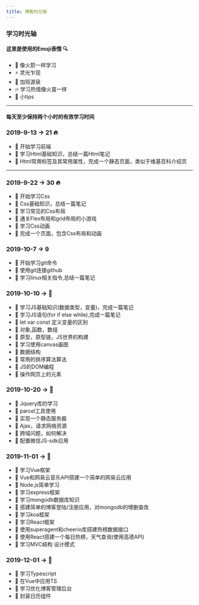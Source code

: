 ```yaml
---
title: 博客时光轴
---
```


### 学习时光轴
#### 这里是使用的Emoji表情 :mag:
* :rocket:  像火箭一样学习
* :zap:     灵光乍现
* :bug:     加班源泉
* :fire:    学习热情像火苗一样
* :tada:    小tips

***
#### 每天至少保持两个小时的有效学习时间

### 2019-9-13 -> 21  :fire:
*  :tada: 开始学习前端
*  :tada: 学习Html基础知识，总结一篇Html笔记
*  :tada: Html常用标签及其常用属性，完成一个静态页面，类似于维基百科介绍页

*** 
### 2019-9-22 -> 30 :fire:
*  :tada: 开始学习Css
*  :tada: Css基础知识，总结一篇笔记
*  :tada: 学习常见的Css布局
*  :tada: 通关Flex布局和grid布局的小游戏
*  :tada: 学习Css动画
*  :tada: 完成一个页面，包含Css布局和动画
### 2019-10-7 -> 9 
* :tada: 开始学习git命令
* :tada: 使用git连接github
* :tada: 学习linux相关指令,总结一篇笔记
### 2019-10-10 -> :rocket: 
* :tada: 学习JS基础知识(数据类型，变量)，完成一篇笔记
* :tada: 学习JS语句(for if else while),完成一篇笔记
* :tada: let var const 定义变量的区别
* :tada: 对象,函数，数组
* :tada: 原型，原型链，JS世界的构建
* :tada: 学习使用canvas画图
* :tada: 数据结构
* :tada: 常用的排序算法算法
* :tada: JS的DOM编程
* :tada: 操作网页上的元素
### 2019-10-20 -> :rocket:
* :tada: Jquery库的学习
* :tada: parcel工具使用
* :tada: 实现一个静态服务器
* :tada: Ajax，请求网络资源
* :tada: 跨域问题，如何解决
* :tada: 配置微信JS-sdk应用

### 2019-11-01 -> :rocket:
* :tada: 学习Vue框架
* :tada: Vue和网易云音乐API搭建一个简单的网易云应用
* :tada: Node.js简单学习
* :tada: 学习express框架 
* :tada: 学习mongodb数据库知识
* :tada: 搭建简单的博客登陆/注册应用，对mongodb的增删查改
* :tada: 学习koa框架
* :tada: 学习React框架
* :tada: 使用superagent和cheerio库搭建热榜数据接口
* :tada: 使用React搭建一个每日热榜，天气查询(使用高德API)
* :tada: 学习MVC结构 设计模式
### 2019-12-01 -> :rocket:
* :tada: 学习Typescript
* :tada: 在Vue中应用TS
* :tada: 学习优化博客管理后台
* :tada: 封装日历组件